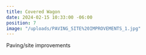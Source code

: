 ```yaml
---
title: Covered Wagon
date: 2024-02-15 10:33:00 -06:00
position: 7
image: "/uploads/PAVING_SITE%20IMPROVEMENTS_1.jpg"
---
```


Paving/site improvements